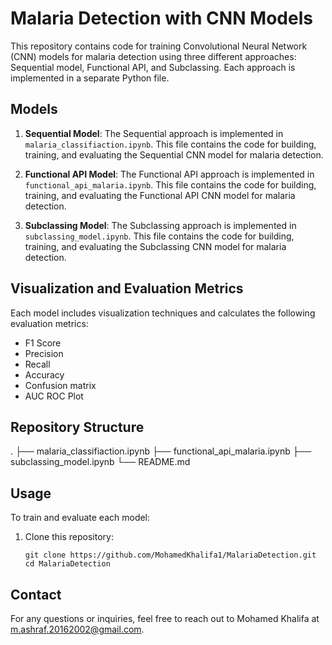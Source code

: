 # Malaria Detection with CNN Models

This repository contains code for training Convolutional Neural Network (CNN) models for malaria detection using three different approaches: Sequential model, Functional API, and Subclassing. Each approach is implemented in a separate Python file.

## Models

1. **Sequential Model**: The Sequential approach is implemented in `malaria_classifiaction.ipynb`. This file contains the code for building, training, and evaluating the Sequential CNN model for malaria detection.

2. **Functional API Model**: The Functional API approach is implemented in `functional_api_malaria.ipynb`. This file contains the code for building, training, and evaluating the Functional API CNN model for malaria detection.

3. **Subclassing Model**: The Subclassing approach is implemented in `subclassing_model.ipynb`. This file contains the code for building, training, and evaluating the Subclassing CNN model for malaria detection.

## Visualization and Evaluation Metrics

Each model includes visualization techniques and calculates the following evaluation metrics:

- F1 Score
- Precision
- Recall
- Accuracy
- Confusion matrix
- AUC ROC Plot
  
## Repository Structure

.
├── malaria_classifiaction.ipynb
├── functional_api_malaria.ipynb
├── subclassing_model.ipynb
└── README.md


## Usage

To train and evaluate each model:

1. Clone this repository:
   ```
   git clone https://github.com/MohamedKhalifa1/MalariaDetection.git
   cd MalariaDetection
   ```

## Contact

For any questions or inquiries, feel free to reach out to Mohamed Khalifa at [m.ashraf.20162002@gmail.com](mailto:m.ashraf.20162002@gmail.com).


